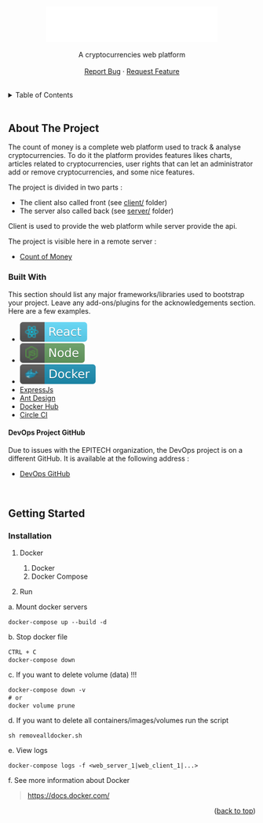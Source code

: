 <div id="top"></div>
<!-- PROJECT LOGO -->
<br />
<div align="center">
  <a href="https://github.com/EpitechMscProPromo2023/T-WEB-700-T-WEB-700_msc2023_group-36">
    <img src="client/src/images/logo.png" alt="Logo" width="350">
  </a>
  <p align="center">
    A cryptocurrencies web platform
    <br />
    <br />
    <a href="https://github.com/EpitechMscProPromo2023/T-WEB-700-T-WEB-700_msc2023_group-36/issues">Report Bug</a>
    ·
    <a href="https://github.com/EpitechMscProPromo2023/T-WEB-700-T-WEB-700_msc2023_group-36/pulls">Request Feature</a>
  </p>
</div>


<br>
<!-- TABLE OF CONTENTS -->
<details>
  <summary>Table of Contents</summary>
  <ol>
    <li>
      <a href="#about-the-project">About The Project</a>
      <ul>
        <li><a href="#built-with">Built With</a></li>
      </ul>
    </li>
    <li>
      <a href="#getting-started">Getting Started</a>
      <ul>
        <li><a href="#installation">Installation</a></li>
      </ul>
    </li>
  </ol>
</details>
<br>


<!-- ABOUT THE PROJECT -->
## About The Project

The count of money is a complete web platform used to track & analyse cryptocurrencies. To do it the platform provides features likes charts, articles related to cryptocurrencies, user rights that can let an administrator add or remove cryptocurrencies, and some nice features.

The project is divided in two parts :
   - The client also called front (see [client/](client/) folder)
   - The server also called back (see [server/](server/) folder)

Client is used to provide the web platform while server provide the api.

The project is visible here in a remote server : 
* [Count of Money](http://51.91.56.95:3000/)

### Built With

This section should list any major frameworks/libraries used to bootstrap your project. Leave any add-ons/plugins for the acknowledgements section. Here are a few examples.

* <a href="https://reactjs.org/"><img src="https://raw.githubusercontent.com/aleen42/badges/master/src/react.svg"></a>
* <a href="https://reactjs.org/"><img src="https://raw.githubusercontent.com/aleen42/badges/master/src/node.svg"></a>
* <a href="https://reactjs.org/"><img src="https://raw.githubusercontent.com/aleen42/badges/master/src/docker.svg"></a>
* [ExpressJs](https://expressjs.com/)
* [Ant Design](https://ant.design/)
* [Docker Hub](https://hub.docker.com/u/fabiodjs)
* [Circle CI](https://circleci.com/)

#### DevOps Project GitHub

Due to  issues with the EPITECH organization, the DevOps project is on a different GitHub. It is available at the following address :
* [DevOps GitHub](https://github.com/djsfabio/T-WEB-700-T-WEB-700_msc2023_group-36)

<br>

<!-- GETTING STARTED -->
## Getting Started

### Installation

1. Docker 
   1. Docker
   2. Docker Compose

2. Run

a. Mount docker servers 
```shell
docker-compose up --build -d
```
b. Stop docker file

```shell
CTRL + C
docker-compose down
```

c. If you want to delete volume (data) !!!
```shell
docker-compose down -v 
# or
docker volume prune 
```

d. If you want to delete all containers/images/volumes run the script
```shell
sh removealldocker.sh
```

e. View logs
```shell
docker-compose logs -f <web_server_1|web_client_1|...>
```

f. See more information about Docker 
> https://docs.docker.com/

<p align="right">(<a href="#top">back to top</a>)</p>


